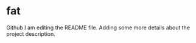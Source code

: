 # fat
Github 
I am editing the README file. Adding some more details about the project description.
